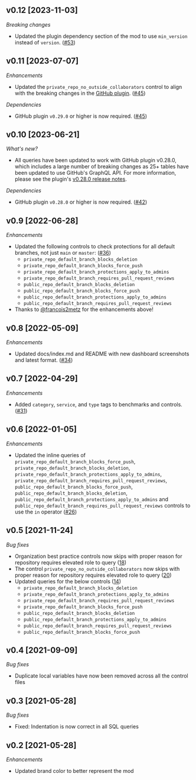 ## v0.12 [2023-11-03]

_Breaking changes_

- Updated the plugin dependency section of the mod to use `min_version` instead of `version`. ([#53](https://github.com/turbot/steampipe-mod-github-sherlock/pull/53))

## v0.11 [2023-07-07]

_Enhancements_

- Updated the `private_repo_no_outside_collaborators` control to align with the breaking changes in the [GitHub plugin](https://github.com/turbot/steampipe-plugin-github/blob/main/CHANGELOG.md#v0290-2023-07-07). ([#45](https://github.com/turbot/steampipe-mod-github-sherlock/pull/45))

_Dependencies_

- GitHub plugin `v0.29.0` or higher is now required. ([#45](https://github.com/turbot/steampipe-mod-github-sherlock/pull/45))

## v0.10 [2023-06-21]

_What's new?_

- All queries have been updated to work with GitHub plugin v0.28.0, which includes a large number of breaking changes as 25+ tables have been updated to use GitHub's GraphQL API. For more information, please see the plugin's [v0.28.0 release notes](https://github.com/turbot/steampipe-plugin-github/blob/main/CHANGELOG.md#v0280-2023-06-21).

_Dependencies_

- GitHub plugin `v0.28.0` or higher is now required. ([#42](https://github.com/turbot/steampipe-mod-github-sherlock/pull/42))

## v0.9 [2022-06-28]

_Enhancements_

- Updated the following controls to check protections for all default branches, not just `main` or `master`: ([#36](https://github.com/turbot/steampipe-mod-github-sherlock/pull/36))
  - `private_repo_default_branch_blocks_deletion`
  - `private_repo_default_branch_blocks_force_push`
  - `private_repo_default_branch_protections_apply_to_admins`
  - `private_repo_default_branch_requires_pull_request_reviews`
  - `public_repo_default_branch_blocks_deletion`
  - `public_repo_default_branch_blocks_force_push`
  - `public_repo_default_branch_protections_apply_to_admins`
  - `public_repo_default_branch_requires_pull_request_reviews`
- Thanks to [@francois2metz](https://github.com/francois2metz) for the enhancements above!

## v0.8 [2022-05-09]

_Enhancements_

- Updated docs/index.md and README with new dashboard screenshots and latest format. ([#34](https://github.com/turbot/steampipe-mod-github-sherlock/pull/34))

## v0.7 [2022-04-29]

_Enhancements_

- Added `category`, `service`, and `type` tags to benchmarks and controls. ([#31](https://github.com/turbot/steampipe-mod-github-sherlock/pull/31))

## v0.6 [2022-01-05]

_Enhancements_

- Updated the inline queries of `private_repo_default_branch_blocks_force_push`, `private_repo_default_branch_blocks_deletion`, `private_repo_default_branch_protections_apply_to_admins`, `private_repo_default_branch_requires_pull_request_reviews`, `public_repo_default_branch_blocks_force_push`, `public_repo_default_branch_blocks_deletion`, `public_repo_default_branch_protections_apply_to_admins` and `public_repo_default_branch_requires_pull_request_reviews` controls to use the `in` operator ([#26](https://github.com/turbot/steampipe-mod-github-sherlock/pull/26))

## v0.5 [2021-11-24]

_Bug fixes_

- Organization best practice controls now skips with proper reason for repository requires elevated role to query ([18](https://github.com/turbot/steampipe-mod-github-sherlock/pull/18))
- The control `private_repo_no_outside_collaborators` now skips with proper reason for repository requires elevated role to query ([20](https://github.com/turbot/steampipe-mod-github-sherlock/pull/20))
- Updated queries for the below controls ([14](https://github.com/turbot/steampipe-mod-github-sherlock/pull/14))
  - `private_repo_default_branch_blocks_deletion`
  - `private_repo_default_branch_protections_apply_to_admins`
  - `private_repo_default_branch_requires_pull_request_reviews`
  - `private_repo_default_branch_blocks_force_push`
  - `public_repo_default_branch_blocks_deletion`
  - `public_repo_default_branch_protections_apply_to_admins`
  - `public_repo_default_branch_requires_pull_request_reviews`
  - `public_repo_default_branch_blocks_force_push`

## v0.4 [2021-09-09]

_Bug fixes_

- Duplicate local variables have now been removed across all the control files

## v0.3 [2021-05-28]

_Bug fixes_

- Fixed: Indentation is now correct in all SQL queries

## v0.2 [2021-05-28]

_Enhancements_

- Updated brand color to better represent the mod
